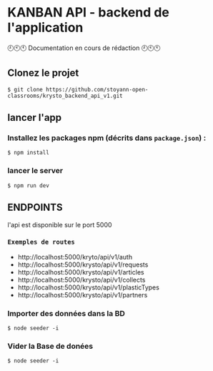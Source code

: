 # KANBAN API  - backend de l'application

🕘🕙🕚 Documentation en cours de rédaction 🕘🕙🕚

## Clonez le projet
``` 
$ git clone https://github.com/stoyann-open-classrooms/krysto_backend_api_v1.git
```

## lancer l'app 

### Installez les packages npm (décrits dans `package.json`) :

``` 
$ npm install
```


### lancer le server

``` 
$ npm run dev
```

## ENDPOINTS
l'api est disponible sur le port 5000


### `Exemples de routes`
- http://localhost:5000/kryto/api/v1/auth
- http://localhost:5000/krysto/api/v1/requests
- http://localhost:5000/krysto/api/v1/articles
- http://localhost:5000/krysto/api/v1/collects
- http://localhost:5000/krysto/api/v1/plasticTypes
- http://localhost:5000/krysto/api/v1/partners



### Importer des données dans la BD

``` 
$ node seeder -i
```
### Vider la Base de donées

``` 
$ node seeder -i
```